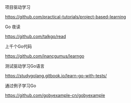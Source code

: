 

项目驱动学习

https://github.com/practical-tutorials/project-based-learning

Go 夜读

https://github.com/talkgo/read

上千个Go代码

https://github.com/inancgumus/learngo

测试驱动学习Go语言

https://studygolang.gitbook.io/learn-go-with-tests/

通过例子学习Go

https://github.com/gobyexample-cn/gobyexample